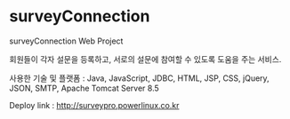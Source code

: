 # surveyConnection
surveyConnection Web Project

회원들이 각자 설문을 등록하고, 서로의 설문에 참여할 수 있도록 도움을 주는 서비스.

사용한 기술 및 플랫폼 : Java, JavaScript, JDBC, HTML, JSP, CSS, jQuery, JSON, SMTP, Apache Tomcat Server 8.5

Deploy link : http://surveypro.powerlinux.co.kr

